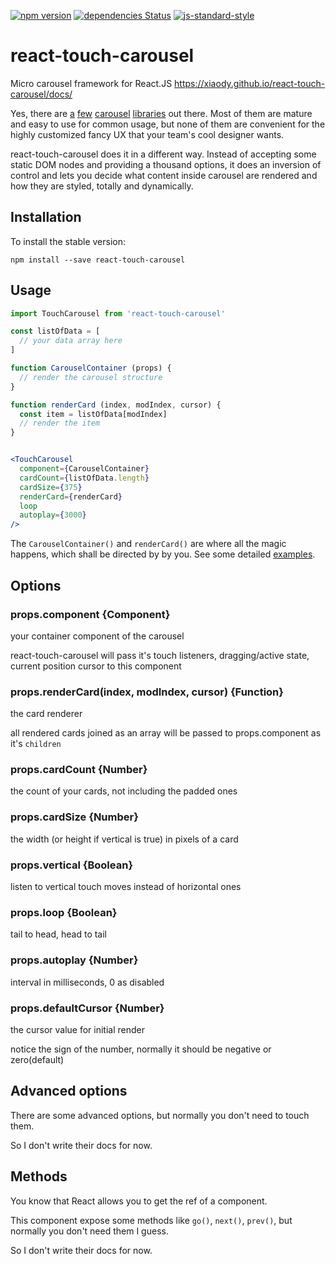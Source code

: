 [![npm version](https://badge.fury.io/js/react-touch-carousel.svg)](https://www.npmjs.com/package/react-touch-carousel)
[![dependencies Status](https://david-dm.org/xiaody/react-touch-carousel/status.svg)](https://david-dm.org/xiaody/react-touch-carousel)
[![js-standard-style](https://img.shields.io/badge/code%20style-standard-brightgreen.svg)](https://standardjs.com/)

# react-touch-carousel

Micro carousel framework for React.JS https://xiaody.github.io/react-touch-carousel/docs/

Yes, there are [a][slick] [few][Swiper] [carousel][Owl Carousel 2] [libraries][react-swipe] out there.
Most of them are mature and easy to use for common usage,
but none of them are convenient for the highly customized fancy UX that your team's cool designer wants.

react-touch-carousel does it in a different way.
Instead of accepting some static DOM nodes and providing a thousand options,
it does an inversion of control and lets you decide
what content inside carousel are rendered and how they are styled, totally and dynamically.

## Installation

To install the stable version:

```
npm install --save react-touch-carousel
```

## Usage

```jsx
import TouchCarousel from 'react-touch-carousel'

const listOfData = [
  // your data array here
]

function CarouselContainer (props) {
  // render the carousel structure
}

function renderCard (index, modIndex, cursor) {
  const item = listOfData[modIndex]
  // render the item
}


<TouchCarousel
  component={CarouselContainer}
  cardCount={listOfData.length}
  cardSize={375}
  renderCard={renderCard}
  loop
  autoplay={3000}
/>
```

The `CarouselContainer()` and `renderCard()` are where all the magic happens,
which shall be directed by by you.
See some detailed [examples](https://github.com/xiaody/react-touch-carousel/tree/master/examples).

## Options

### props.component {Component}

your container component of the carousel

react-touch-carousel will pass it's touch listeners, dragging/active state, current position cursor to this component

### props.renderCard(index, modIndex, cursor) {Function}

the card renderer

all rendered cards joined as an array will be passed to props.component as it's `children`

### props.cardCount {Number}

the count of your cards, not including the padded ones

### props.cardSize {Number}

the width (or height if vertical is true) in pixels of a card

### props.vertical {Boolean}

listen to vertical touch moves instead of horizontal ones

### props.loop {Boolean}

tail to head, head to tail

### props.autoplay {Number}

interval in milliseconds, 0 as disabled

### props.defaultCursor {Number}

the cursor value for initial render

notice the sign of the number, normally it should be negative or zero(default)

## Advanced options

There are some advanced options, but normally you don't need to touch them.

So I don't write their docs for now.

## Methods

You know that React allows you to get the ref of a component.

This component expose some methods like `go()`, `next()`, `prev()`,
but normally you don't need them I guess.

So I don't write their docs for now.


[slick]: https://kenwheeler.github.io/slick/
[Swiper]: http://idangero.us/swiper/
[Owl Carousel 2]: https://owlcarousel2.github.io/OwlCarousel2/
[react-swipe]: https://github.com/voronianski/react-swipe
